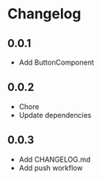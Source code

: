 # Changelog

## 0.0.1

- Add ButtonComponent

## 0.0.2

- Chore
- Update dependencies

## 0.0.3

- Add CHANGELOG.md
- Add push workflow
